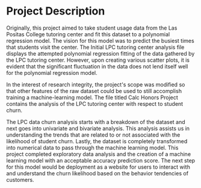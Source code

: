 # Project Description

Originally, this project aimed to take student usage data from the Las Positas College tutoring center and fit this dataset to a polynomial regression model. The vision for this model was to predict the busiest times that students visit the center. The Initial LPC tutoring center analysis file displays the attempted polynomial regression fitting of the data gathered by the LPC tutoring center. However, upon creating various scatter plots, it is evident that the significant fluctuation in the data does not lend itself well for the polynomial regression model.

In the interest of research integrity, the project's scope was modified so that other features of the raw dataset could be used to still accomplish training a machine-learning model. The file titled Calc Honors Project contains the analysis of the LPC tutoring center with respect to student churn.

The LPC data churn analysis starts with a breakdown of the dataset and next goes into univariate and bivariate analysis. This analysis assists us in understanding the trends that are related to or not associated with the likelihood of student churn. Lastly, the dataset is completely transformed into numerical data to pass through the machine learning model. This project completed exploratory data analysis and the creation of a machine learning model with an acceptable accuracy prediction score. The next step for this model would be deployment as a website for users to interact with and understand the churn likelihood based on the behavior tendencies of customers.
